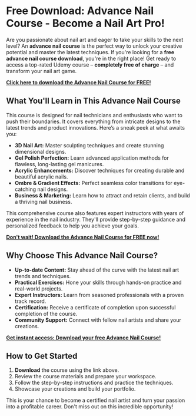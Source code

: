 # Free Download: Advance Nail Course - Become a Nail Art Pro!

Are you passionate about nail art and eager to take your skills to the next level? An **advance nail course** is the perfect way to unlock your creative potential and master the latest techniques. If you're looking for a **free advance nail course download**, you're in the right place! Get ready to access a top-rated Udemy course – **completely free of charge** – and transform your nail art game.

[**Click here to download the Advance Nail Course for FREE!**](https://udemywork.com/advance-nail-course)

## What You'll Learn in This Advance Nail Course

This course is designed for nail technicians and enthusiasts who want to push their boundaries. It covers everything from intricate designs to the latest trends and product innovations. Here’s a sneak peek at what awaits you:

*   **3D Nail Art:** Master sculpting techniques and create stunning dimensional designs.
*   **Gel Polish Perfection:** Learn advanced application methods for flawless, long-lasting gel manicures.
*   **Acrylic Enhancements:** Discover techniques for creating durable and beautiful acrylic nails.
*   **Ombre & Gradient Effects:** Perfect seamless color transitions for eye-catching nail designs.
*   **Business & Marketing:** Learn how to attract and retain clients, and build a thriving nail business.

This comprehensive course also features expert instructors with years of experience in the nail industry. They'll provide step-by-step guidance and personalized feedback to help you achieve your goals.

[**Don't wait! Download the Advance Nail Course for FREE now!**](https://udemywork.com/advance-nail-course)

## Why Choose This Advance Nail Course?

*   **Up-to-date Content:** Stay ahead of the curve with the latest nail art trends and techniques.
*   **Practical Exercises:** Hone your skills through hands-on practice and real-world projects.
*   **Expert Instructors:** Learn from seasoned professionals with a proven track record.
*   **Certification:** Receive a certificate of completion upon successful completion of the course.
*   **Community Support:** Connect with fellow nail artists and share your creations.

[**Get instant access: Download your free Advance Nail Course!**](https://udemywork.com/advance-nail-course)

## How to Get Started

1.  **Download** the course using the link above.
2.  Review the course materials and prepare your workspace.
3.  Follow the step-by-step instructions and practice the techniques.
4.  Showcase your creations and build your portfolio.

This is your chance to become a certified nail artist and turn your passion into a profitable career. Don't miss out on this incredible opportunity!
